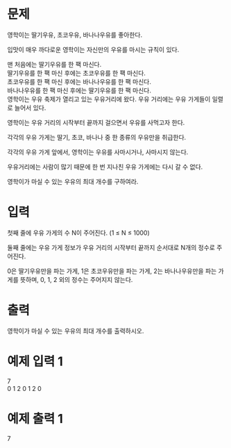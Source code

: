 # 문제
영학이는 딸기우유, 초코우유, 바나나우유를 좋아한다.

입맛이 매우 까다로운 영학이는 자신만의 우유를 마시는 규칙이 있다.

맨 처음에는 딸기우유를 한 팩 마신다.  
딸기우유를 한 팩 마신 후에는 초코우유를 한 팩 마신다.  
초코우유를 한 팩 마신 후에는 바나나우유를 한 팩 마신다.  
바나나우유를 한 팩 마신 후에는 딸기우유를 한 팩 마신다.   
영학이는 우유 축제가 열리고 있는 우유거리에 왔다. 우유 거리에는 우유 가게들이 일렬로 늘어서 있다.  

영학이는 우유 거리의 시작부터 끝까지 걸으면서 우유를 사먹고자 한다.

각각의 우유 가게는 딸기, 초코, 바나나 중 한 종류의 우유만을 취급한다.

각각의 우유 가게 앞에서, 영학이는 우유를 사마시거나, 사마시지 않는다.

우유거리에는 사람이 많기 때문에 한 번 지나친 우유 가게에는 다시 갈 수 없다.

영학이가 마실 수 있는 우유의 최대 개수를 구하여라.

# 입력
첫째 줄에 우유 가게의 수 N이 주어진다. (1 ≤ N ≤ 1000)

둘째 줄에는 우유 가게 정보가 우유 거리의 시작부터 끝까지 순서대로 N개의 정수로 주어진다.

0은 딸기우유만을 파는 가게, 1은 초코우유만을 파는 가게, 2는 바나나우유만을 파는 가게를 뜻하며, 0, 1, 2 외의 정수는 주어지지 않는다.

# 출력
영학이가 마실 수 있는 우유의 최대 개수를 출력하시오.

# 예제 입력 1 
7  
0 1 2 0 1 2 0
# 예제 출력 1 
7
